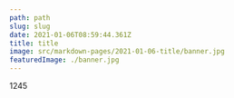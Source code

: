 ```yaml
---
path: path
slug: slug
date: 2021-01-06T08:59:44.361Z
title: title
image: src/markdown-pages/2021-01-06-title/banner.jpg
featuredImage: ./banner.jpg
---
```

1245